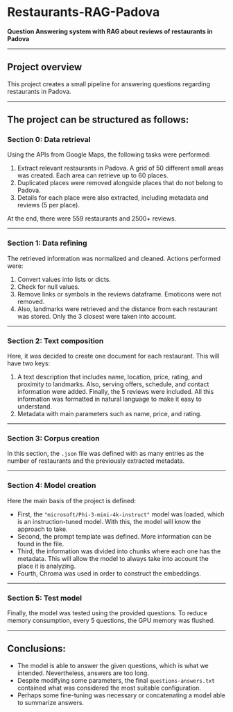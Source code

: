 # Restaurants-RAG-Padova

**Question Answering system with RAG about reviews of restaurants in Padova**

---

## Project overview

This project creates a small pipeline for answering questions regarding restaurants in Padova.

---

## The project can be structured as follows:

### Section 0: Data retrieval

Using the APIs from Google Maps, the following tasks were performed:  
1. Extract relevant restaurants in Padova. A grid of 50 different small areas was created. Each area can retrieve up to 60 places.  
2. Duplicated places were removed alongside places that do not belong to Padova.  
3. Details for each place were also extracted, including metadata and reviews (5 per place).  

At the end, there were 559 restaurants and 2500+ reviews.

---

### Section 1: Data refining

The retrieved information was normalized and cleaned. Actions performed were:  
1. Convert values into lists or dicts.  
2. Check for null values.  
3. Remove links or symbols in the reviews dataframe. Emoticons were not removed.  
4. Also, landmarks were retrieved and the distance from each restaurant was stored. Only the 3 closest were taken into account.

---

### Section 2: Text composition

Here, it was decided to create one document for each restaurant. This will have two keys:  
1. A text description that includes name, location, price, rating, and proximity to landmarks. Also, serving offers, schedule, and contact information were added. Finally, the 5 reviews were included. All this information was formatted in natural language to make it easy to understand.  
2. Metadata with main parameters such as name, price, and rating.

---

### Section 3: Corpus creation

In this section, the `.json` file was defined with as many entries as the number of restaurants and the previously extracted metadata.

---

### Section 4: Model creation

Here the main basis of the project is defined:  
- First, the `"microsoft/Phi-3-mini-4k-instruct"` model was loaded, which is an instruction-tuned model. With this, the model will know the approach to take.  
- Second, the prompt template was defined. More information can be found in the file.  
- Third, the information was divided into chunks where each one has the metadata. This will allow the model to always take into account the place it is analyzing.  
- Fourth, Chroma was used in order to construct the embeddings.

---

### Section 5: Test model

Finally, the model was tested using the provided questions. To reduce memory consumption, every 5 questions, the GPU memory was flushed.

---

## Conclusions:

- The model is able to answer the given questions, which is what we intended. Nevertheless, answers are too long.  
- Despite modifying some parameters, the final `questions-answers.txt` contained what was considered the most suitable configuration.  
- Perhaps some fine-tuning was necessary or concatenating a model able to summarize answers.
